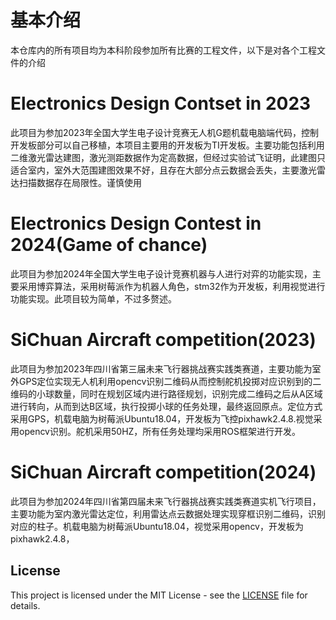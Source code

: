 # 基本介绍
  本仓库内的所有项目均为本科阶段参加所有比赛的工程文件，以下是对各个工程文件的介绍
# Electronics Design Contset in 2023
  此项目为参加2023年全国大学生电子设计竞赛无人机G题机载电脑端代码，控制开发板部分可以自己移植，本项目主要用的开发板为TI开发板。主要功能包括利用二维激光雷达建图，激光测距数据作为定高数据，但经过实验试飞证明，此建图只适合室内，室外大范围建图效果不好，且存在大部分点云数据会丢失，主要激光雷达扫描数据存在局限性。谨慎使用
# Electronics Design Contest in 2024(Game of chance)
  此项目为参加2024年全国大学生电子设计竞赛机器与人进行对弈的功能实现，主要采用博弈算法，采用树莓派作为机器人角色，stm32作为开发板，利用视觉进行功能实现。此项目较为简单，不过多赘述。
# SiChuan Aircraft competition(2023)
  此项目为参加2023年四川省第三届未来飞行器挑战赛实践类赛道，主要功能为室外GPS定位实现无人机利用opencv识别二维码从而控制舵机投掷对应识别到的二维码的小球数量，同时在规划区域内进行路径规划，识别完成二维码之后从A区域进行转向，从而到达B区域，执行投掷小球的任务处理，最终返回原点。定位方式采用GPS，机载电脑为树莓派Ubuntu18.04，开发板为飞控pixhawk2.4.8.视觉采用opencv识别。舵机采用50HZ，所有任务处理均采用ROS框架进行开发。
# SiChuan Aircraft competition(2024)
  此项目为参加2024年四川省第四届未来飞行器挑战赛实践类赛道实机飞行项目，主要功能为室内激光雷达定位，利用雷达点云数据处理实现穿框识别二维码，识别对应的柱子。机载电脑为树莓派Ubuntu18.04，视觉采用opencv，开发板为pixhawk2.4.8，

  ## License

This project is licensed under the MIT License - see the [LICENSE](LICENSE) file for details.

